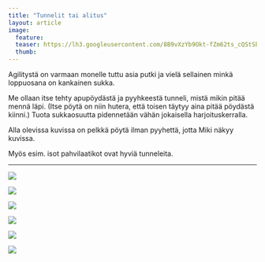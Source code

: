 ```yaml
---
title: "Tunnelit tai alitus"
layout: article
image:
  feature:
  teaser: https://lh3.googleusercontent.com/8B9vXzYb9Okt-fZm62ts_cQStSbpS3wqoleUio4bXlw=w245-h178-no
  thumb:
---
```


Agilitystä on varmaan monelle tuttu asia putki ja vielä sellainen minkä loppuosana on kankainen sukka.

Me ollaan itse tehty apupöydästä ja pyyhkeestä tunneli, mistä mikin pitää mennä läpi. (Itse pöytä on niin hutera, että toisen täytyy aina pitää pöydästä kiinni.) Tuota sukkaosuutta pidennetään vähän jokaisella harjoituskerralla.

Alla olevissa kuvissa on pelkkä pöytä ilman pyyhettä, jotta Miki näkyy kuvissa.

Myös esim. isot pahvilaatikot ovat hyviä tunneleita.

---

![](https://lh3.googleusercontent.com/ezwkp4ZIsv2TdG8fJgUq9duGPjJttDUve3BUl1P76V0=w800)

![](https://lh3.googleusercontent.com/hezugJcNw4yQmhZvJUxU2bWRJQ7PUxc_kuI-uUQIC-o=w800)

![](https://lh3.googleusercontent.com/1eGvXyOLgz_a6QfWDyd1jDX6nRJPgCgU3c66j7Kr1Nc=w800)

![](https://lh3.googleusercontent.com/n55Fuz6u-gPA_4T4ljIFjcq5JdjzhZBCFJjYOGGMnA=w800)

![](https://lh3.googleusercontent.com/SmwCaXduzLUAxrK54CNDUYZbQyS-_KK00oSnDhrYErg=w800)

![](https://lh3.googleusercontent.com/3WRe5qDDJGI5qxh38MOytldJQapyNU-U-Ta8q-UgzVU=w800)
